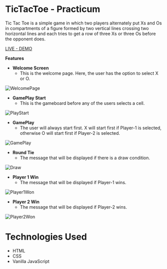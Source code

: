 # TicTacToe - Practicum

Tic Tac Toe is a simple game in which two players alternately put Xs and Os in compartments of a figure formed by two vertical lines crossing two horizontal lines and each tries to get a row of three Xs or three Os before the opponent does.

[LIVE - DEMO](https://muhammetdilekci.github.io/tictactoe_practicum/)

**Features**

- **Welcome Screen**
  - This is the welcome page. Here, the user has the option to select X or O.
  
![WelcomePage](https://user-images.githubusercontent.com/71905489/187568162-7edc915c-2de8-45b1-9eae-75a1a37ec7b2.png)
  
- **GamePlay Start**
  - This is the gameboard before any of the users selects a cell.
 
![PlayStart](https://user-images.githubusercontent.com/71905489/187568296-f6def9f9-cee2-426a-b64b-797098f5e253.png)

- **GamePlay**
  - The user will always start first. X will start first if Player-1 is selected, otherwise O will start first if Player-2 is selected.

![GamePlay](https://user-images.githubusercontent.com/71905489/187568382-848ed7c1-a236-4791-9aab-38fcac6cbbe3.png)

- **Round Tie**
  - The message that will be displayed if there is a draw condition.

![Draw](https://user-images.githubusercontent.com/71905489/187568452-00e921bb-bb25-4a3c-aba5-8f466738e8ed.png)

- **Player 1 Win**
  - The message that will be displayed if Player-1 wins.

![Player1Won](https://user-images.githubusercontent.com/71905489/187568532-203257bc-373d-490a-9ded-c6d1264e1ba9.png)

- **Player 2 Win**
  - The message that will be displayed if Player-2 wins.
  
![Player2Won](https://user-images.githubusercontent.com/71905489/187568563-abe7990c-16d2-4a53-8619-974d33261c9b.png)

# Technologies Used

- HTML
- CSS
- Vanilla JavaScript
